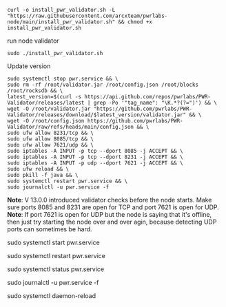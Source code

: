 ```
curl -o install_pwr_validator.sh -L "https://raw.githubusercontent.com/arcxteam/pwrlabs-node/main/install_pwr_validator.sh" && chmod +x install_pwr_validator.sh
```

run node validator

```
sudo ./install_pwr_validator.sh
```

Update version

```
sudo systemctl stop pwr.service && \
sudo rm -rf /root/validator.jar /root/config.json /root/blocks /root/rocksdb && \
latest_version=$(curl -s https://api.github.com/repos/pwrlabs/PWR-Validator/releases/latest | grep -Po '"tag_name": "\K.*?(?=")') && \
wget -O /root/validator.jar "https://github.com/pwrlabs/PWR-Validator/releases/download/$latest_version/validator.jar" && \
wget -O /root/config.json https://github.com/pwrlabs/PWR-Validator/raw/refs/heads/main/config.json && \
sudo ufw allow 8231/tcp && \
sudo ufw allow 8085/tcp && \
sudo ufw allow 7621/udp && \
sudo iptables -A INPUT -p tcp --dport 8085 -j ACCEPT && \
sudo iptables -A INPUT -p tcp --dport 8231 -j ACCEPT && \
sudo iptables -A INPUT -p udp --dport 7621 -j ACCEPT && \
sudo ufw reload && \
sudo pkill -f java && \
sudo systemctl restart pwr.service && \
sudo journalctl -u pwr.service -f
```

**Note**: V 13.0.0 introduced validator checks before the node starts. Make sure ports 8085 and 8231 are open for TCP and port 7621 is open for UDP.
**Note**: If port 7621 is open for UDP but the node is saying that it's offline, then just try starting the node over and over agin, because detecting UDP ports can sometimes be hard.


sudo systemctl start pwr.service

sudo systemctl restart pwr.service

sudo systemctl status pwr.service

sudo journalctl -u pwr.service -f

sudo systemctl daemon-reload
